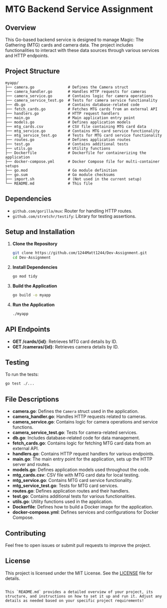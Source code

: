 # MTG Backend Service Assignment

## Overview

This Go-based backend service is designed to manage Magic: The Gathering (MTG) cards and camera data. The project includes functionalities to interact with these data sources through various services and HTTP endpoints.

## Project Structure

```
myapp/
├── camera.go               # Defines the Camera struct
├── camera_handler.go       # Handles HTTP requests for cameras
├── camera_service.go       # Contains logic for camera operations
├── camera_service_test.go  # Tests for camera service functionality
├── db.go                   # Contains database-related code
├── fetch_cards.go          # Fetches MTG cards from an external API
├── handlers.go             # HTTP request handlers
├── main.go                 # Main application entry point
├── models.go               # Defines application models
├── mtg_cards.csv           # CSV file containing MTG card data
├── mtg_service.go          # Contains MTG card service functionality
├── mtg_service_test.go     # Tests for MTG card service functionality
├── routes.go               # Defines application routes
├── test.go                 # Contains additional tests
├── utils.go                # Utility functions
├── Dockerfile              # Dockerfile for containerizing the application
├── docker-compose.yml      # Docker Compose file for multi-container setups
├── go.mod                  # Go module definition
├── go.sum                  # Go module checksums
├── import.sh               # (Not used in the current setup)
└── README.md               # This file
```

## Dependencies

- `github.com/gorilla/mux`: Router for handling HTTP routes.
- `github.com/stretchr/testify`: Library for testing assertions.

## Setup and Installation

1. **Clone the Repository**

   ```bash
   git clone https://github.com/1244Matt1244/Dev-Assignment.git
   cd Dev-Assignment
   ```

2. **Install Dependencies**

   ```bash
   go mod tidy
   ```

3. **Build the Application**

   ```bash
   go build -o myapp
   ```

4. **Run the Application**

   ```bash
   ./myapp
   ```

## API Endpoints

- **GET /cards/{id}**: Retrieves MTG card details by ID.
- **GET /cameras/{id}**: Retrieves camera details by ID.

## Testing

To run the tests:

```bash
go test ./...
```

## File Descriptions

- **camera.go**: Defines the `Camera` struct used in the application.
- **camera_handler.go**: Handles HTTP requests related to cameras.
- **camera_service.go**: Contains logic for camera operations and service functions.
- **camera_service_test.go**: Tests for camera-related services.
- **db.go**: Includes database-related code for data management.
- **fetch_cards.go**: Contains logic for fetching MTG card data from an external API.
- **handlers.go**: Contains HTTP request handlers for various endpoints.
- **main.go**: The main entry point for the application, sets up the HTTP server and routes.
- **models.go**: Defines application models used throughout the code.
- **mtg_cards.csv**: CSV file with MTG card data for local testing.
- **mtg_service.go**: Contains MTG card service functionality.
- **mtg_service_test.go**: Tests for MTG card services.
- **routes.go**: Defines application routes and their handlers.
- **test.go**: Contains additional tests for various functionalities.
- **utils.go**: Utility functions used in the application.
- **Dockerfile**: Defines how to build a Docker image for the application.
- **docker-compose.yml**: Defines services and configurations for Docker Compose.

## Contributing

Feel free to open issues or submit pull requests to improve the project.

## License

This project is licensed under the MIT License. See the [LICENSE](LICENSE) file for details.
```

This `README.md` provides a detailed overview of your project, its structure, and instructions on how to set it up and run it. Adjust any details as needed based on your specific project requirements!

